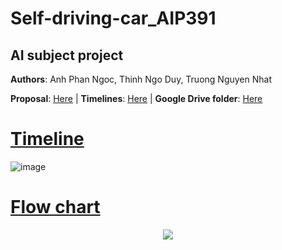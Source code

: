 # Self-driving-car_AIP391
## AI subject project

**Authors**: Anh Phan Ngoc, Thinh Ngo Duy, Truong Nguyen Nhat


**Proposal**: [Here](https://docs.google.com/document/d/1pJ-1mpVCfOzMSC11danirGs2GOsCmb-buNbJHjdytLo/edit?usp=sharing) |
**Timelines**: [Here](https://docs.google.com/spreadsheets/d/1tI2cD12YLB2aPiFoT3_adGZfaXKjOTtR2en1cJyj28g/edit?usp=sharing) | 
**Google Drive folder**: [Here](https://drive.google.com/drive/folders/14z2X1SkVipk8dSuBQIf7gDxpjtQ_vyRX?usp=sharing)


# [Timeline](https://docs.google.com/spreadsheets/d/1tI2cD12YLB2aPiFoT3_adGZfaXKjOTtR2en1cJyj28g/edit?usp=sharing)

![image](https://user-images.githubusercontent.com/81899659/175258708-ed31e50e-06be-44be-8808-a3b0a0190e4c.png)

# [Flow chart](https://app.diagrams.net/#G1B7SDmvY0hIDqaHdsrO-5gehTCWmqGAVJ)
<p align="center">
  <img src="https://user-images.githubusercontent.com/87382851/169862843-df417c02-97ff-485f-8590-8b3e131b3d97.png">
</p>

